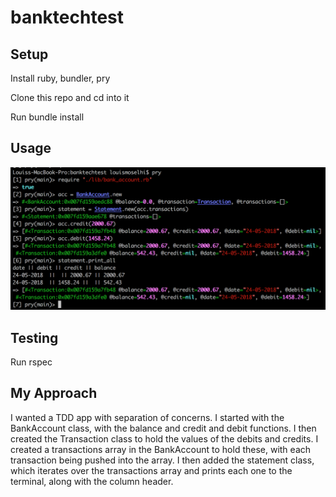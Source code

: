 # banktechtest

## Setup

Install ruby, bundler, pry

Clone this repo and cd into it

Run bundle install

## Usage

![alt-text](./images/bank2.png)

## Testing

Run rspec

## My Approach

I wanted a TDD app with separation of concerns. I started with the BankAccount class, with the balance and credit and debit functions. I then created the Transaction class to hold the values of the debits and credits. I created a transactions array in the BankAccount to hold these, with each transaction being pushed into the array. I then added the statement class, which iterates over the transactions array and prints each one to the terminal, along with the column header.
